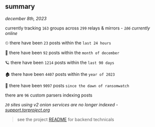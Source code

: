 
## summary
_december 8th, 2023_

currently tracking `163` groups across `299` relays & mirrors - _`106` currently online_

⏲ there have been `23` posts within the `last 24 hours`

🦈 there have been `92` posts within the `month of december`

🪐 there have been `1214` posts within the `last 90 days`

🏚 there have been `4407` posts within the `year of 2023`

🦕 there have been `9097` posts `since the dawn of ransomwatch`

there are `96` custom parsers indexing posts

_`20` sites using v2 onion services are no longer indexed - [support.torproject.org](https://support.torproject.org/onionservices/v2-deprecation/)_

> see the project [README](https://github.com/joshhighet/ransomwatch#ransomwatch--) for backend technicals
